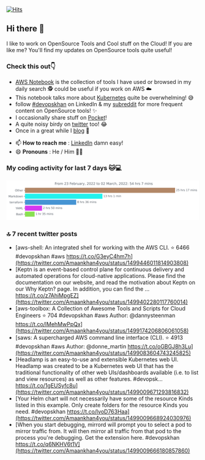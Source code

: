 [![Hits](https://hits.seeyoufarm.com/api/count/incr/badge.svg?url=https%3A%2F%2Fgithub.com%2Fakhan4u%2Fhit-counter&count_bg=%2379C83D&title_bg=%23555555&icon=&icon_color=%23E7E7E7&title=visits&edge_flat=false)](https://hits.seeyoufarm.com)

## Hi there 👋

I like to work on OpenSource Tools and Cool stuff on the Cloud! If you are like me? You'll find my updates on OpenSource tools quite useful!

### Check this out👇

* [AWS Notebook](https://histre.com/public/notebooks/dnllyanu/aws/) is the collection of tools I have used or browsed in my daily search 🕵️ could be useful if you work on AWS ☁️
* This notebook talks more about [Kubernetes](https://histre.com/public/notebooks/6uxdvo3y/kubernetes/) quite be overwhelming! 😅
* follow [#devopskhan](https://www.linkedin.com/feed/hashtag/devopskhan/) on LinkedIn & my [subreddit](https://www.reddit.com/r/devopskhan/) for more frequent content on OpenSource tools! ✨
* I occasionally share stuff on [Pocket](https://getpocket.com/@ej6g8d1dp2829A16a9Tf5d4T6bAMp3d8791rejDe86yem3bm4e14ex4fT4dluk29)!
* A quite noisy birdy on [twitter](https://twitter.com/Amaankhan4you) too! 😂
* Once in a great while I [blog](https://linuxparrot.com/) 😬


- 📫 **How to reach me** : [LinkedIn](https://www.linkedin.com/in/amaan-khan-linux-ninja) damn easy!
- 😄 **Pronouns** : He / Him 🤷‍♂️

### My coding activity for last 7 days 🐱💻

<img src="https://github.com/akhan4u/akhan4u/blob/main/images/stat.svg" alt="Amaan's Wakatime Activity!"/>

### 🔝 7 recent twitter posts
<!-- DEVDOJO:START -->
- [aws-shell: An integrated shell for working with the AWS CLI.
⭐️ 6466
#devopskhan #aws
https://t.co/G3eyC4hm7h](https://twitter.com/Amaankhan4you/status/1499446011814903808)
- [Keptn is an event-based control plane for continuous delivery and automated operations for cloud-native applications. Please find the documentation on our website, and read the motivation about Keptn on our Why Keptn? page. In addition, you can find the … https://t.co/z7AhiMpgEZ](https://twitter.com/Amaankhan4you/status/1499402280117760014)
- [aws-toolbox: A Collection of Awesome Tools and Scripts for Cloud Engineers
⭐️ 704
#devopskhan #aws
Author: @dannysteenman
https://t.co/lMehMwPpQx](https://twitter.com/Amaankhan4you/status/1499174206806061058)
- [saws: A supercharged AWS command line interface &lpar;CLI&rpar;.
⭐️ 4913
#devopskhan #aws
Author: @donne_martin
https://t.co/oGBGJ8h3Lu](https://twitter.com/Amaankhan4you/status/1499083604743245825)
- [Headlamp is an easy-to-use and extensible Kubernetes web UI. Headlamp was created to be a Kubernetes web UI that has the traditional functionality of other web UIs/dashboards available &lpar;i.e. to list and view resources&rpar; as well as other features. #devopsk… https://t.co/1gEUSyfc8u](https://twitter.com/Amaankhan4you/status/1499009671293816832)
- [Your Helm chart will not necessarily have some of the resource Kinds listed in this example. Only create folders for the resource Kinds you need. #devopskhan https://t.co/lvoD763Haa](https://twitter.com/Amaankhan4you/status/1499009668924030976)
- [When you start debugging, mirrord will prompt you to select a pod to mirror traffic from. It will then mirror all traffic from that pod to the process you&#39;re debugging. Get the extension here. #devopskhan https://t.co/q6NKHV6t1V](https://twitter.com/Amaankhan4you/status/1499009666180857860)
<!-- DEVDOJO:END -->

<!-- ![Amaan's GitHub stats](https://github-readme-stats.vercel.app/api?username=akhan4u&count_private=true&show_icons=true&hide=contribs) -->
